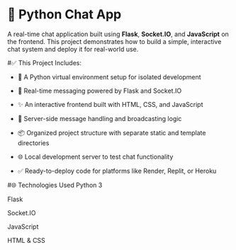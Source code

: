 # 💬 Python Chat App

A real-time chat application built using **Flask**, **Socket.IO**, and **JavaScript** on the frontend. This project demonstrates how to build a simple, interactive chat system and deploy it for real-world use.


#✅ This Project Includes:
* 🚀 A Python virtual environment setup for isolated development

* 💬 Real-time messaging powered by Flask and Socket.IO

* ✨ An interactive frontend built with HTML, CSS, and JavaScript

* 🧠 Server-side message handling and broadcasting logic

* 📦 Organized project structure with separate static and template directories

* 🌐 Local development server to test chat functionality

* ✅ Ready-to-deploy code for platforms like Render, Replit, or Heroku

#🌐 Technologies Used
Python 3

Flask

Socket.IO

JavaScript

HTML & CSS
